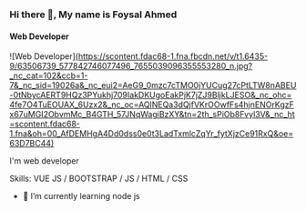 ### Hi there 👋, My name is Foysal Ahmed
#### Web Developer
![Web Developer][(https://scontent.fdac68-1.fna.fbcdn.net/v/t1.6435-9/63506739_577842746077496_7655039096355553280_n.jpg?_nc_cat=102&ccb=1-7&_nc_sid=19026a&_nc_eui2=AeG9_0mzc7cTMO0jYUCug27cPtLTW8nABEU-0tNbycAERT9HQz3PYukhj709IakDKUgoEakPjK7jZJ9BljkLJESO&_nc_ohc=4fe7O4TuEOUAX_6Uzx2&_nc_oc=AQlNEQa3dQjfVKrOOwfFs4hjnENOrKgzFx67uMGI2ObvmMc_B4GTH_57JNqWagiBzXY&tn=2th_sPiOb8Fvyl3V&_nc_ht=scontent.fdac68-1.fna&oh=00_AfDEMHgA4Dd0dss0e0t3LadTxmlcZqYr_fytXjzCe91RxQ&oe=63D7BC44)](https://scontent.fdac68-1.fna.fbcdn.net/v/t39.30808-6/325833661_1335003990614434_8447191465027069533_n.jpg?_nc_cat=103&ccb=1-7&_nc_sid=19026a&_nc_eui2=AeGURyA6Cr9q7tM0ySbXki5vE7-FqnthC0ETv4Wqe2ELQZcuHQx87uHuzQX649ukyvv33KE1IuME2Re_sRQv3Sqi&_nc_ohc=uIS_zH_MLBAAX-U2I_U&_nc_zt=23&_nc_ht=scontent.fdac68-1.fna&oh=00_AfDMl102ZGpLt26fAgjZPTAE_6EMJvrhYbK_tgE3tg1N9Q&oe=63CC8D10)

I'm web developer

Skills: VUE JS / BOOTSTRAP / JS / HTML / CSS

- 🌱 I’m currently learning node js 





